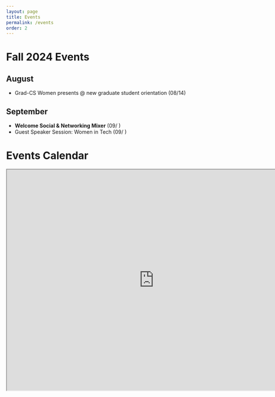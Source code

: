 ```yaml
---
layout: page
title: Events
permalink: /events
order: 2
---
```

# Fall 2024 Events
## August 
* Grad-CS Women presents @ new graduate student orientation (08/14)

## September 
* **Welcome Social & Networking Mixer** (09/ )
* Guest Speaker Session: Women in Tech (09/ )


<!-- 

# Technical Workshop Series
If you are looking for information about our technical workshop series, take a look at the [workshop series master repository](https://github.com/CSWomenUMass/tech-skills-workshops). Make sure you take a look at the [bootcamp](https://github.com/CSWomenUMass/bootcamp) first. All scheduled events are listed on the calendar below.   -->


# Events Calendar

<iframe src="https://calendar.google.com/calendar/embed?src=uofuwomenincs%40gmail.com&ctz=America%2FDenver"  style="border: 2" width="800" height="600" frameborder="2" scrolling="no"></iframe>

